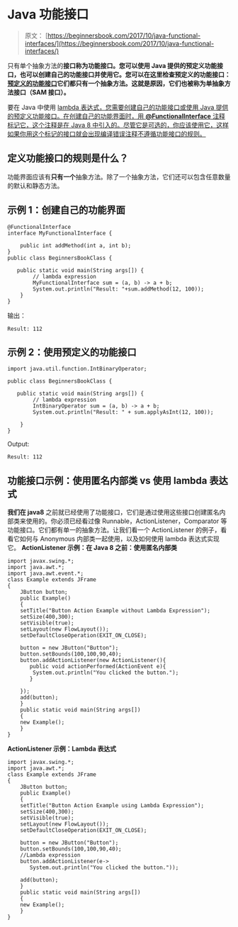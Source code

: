 # Java 功能接口

> 原文： [https://beginnersbook.com/2017/10/java-functional-interfaces/](https://beginnersbook.com/2017/10/java-functional-interfaces/)

只有单个抽象方法的**接口称为功能接口。您可以使用 Java 提供的预定义功能接口，也可以创建自己的功能接口并使用它。您可以在这里检查预定义的功能接口：[预定义的功能接口](https://docs.oracle.com/javase/8/docs/api/java/util/function/package-summary.html)它们都只有一个抽象方法。这就是原因，它们也被称为单抽象方法接口（SAM 接口）。**

要在 Java 中使用 [lambda 表达式，您需要创建自己的功能接口或使用 Java 提供的预定义功能接口。在创建自己的功能界面时，用 **@FunctionalInterface** 注释标记它，这个注释是在 Java 8 中引入的。尽管它是可选的，你应该使用它，这样如果你用这个标记的接口就会出现编译错误注释不遵循功能接口的规则。](https://beginnersbook.com/2017/10/java-lambda-expressions-tutorial-with-examples/)

## 定义功能接口的规则是什么？

功能界面应该有**只有一个**抽象方法。除了一个抽象方法，它们还可以包含任意数量的默认和静态方法。

## 示例 1：创建自己的功能界面

```
@FunctionalInterface
interface MyFunctionalInterface {

    public int addMethod(int a, int b);
}
public class BeginnersBookClass {

   public static void main(String args[]) {
        // lambda expression
    	MyFunctionalInterface sum = (a, b) -> a + b;
        System.out.println("Result: "+sum.addMethod(12, 100));
    }
}
```

输出：

```
Result: 112

```

## 示例 2：使用预定义的功能接口

```
import java.util.function.IntBinaryOperator;

public class BeginnersBookClass {

   public static void main(String args[]) {
        // lambda expression
        IntBinaryOperator sum = (a, b) -> a + b;
        System.out.println("Result: " + sum.applyAsInt(12, 100));

    }
}
```

Output:

```
Result: 112

```

## 功能接口示例：使用匿名内部类 vs 使用 lambda 表达式

**我们在 java8** 之前就已经使用了功能接口，它们是通过使用这些接口创建匿名内部类来使用的。你必须已经看过像 Runnable，ActionListener，Comparator 等功能接口。它们都有单一的抽象方法。让我们看一个 ActionListener 的例子，看看它如何与 Anonymous 内部类一起使用，以及如何使用 lambda 表达式实现它。
**ActionListener 示例：在 Java 8 之前：使用匿名内部类**

```
import javax.swing.*;
import java.awt.*;
import java.awt.event.*;
class Example extends JFrame
{
    JButton button;
    public Example()
    {
	setTitle("Button Action Example without Lambda Expression");
	setSize(400,300);
	setVisible(true);
	setLayout(new FlowLayout());
	setDefaultCloseOperation(EXIT_ON_CLOSE);

	button = new JButton("Button");
	button.setBounds(100,100,90,40);
	button.addActionListener(new ActionListener(){  
	   public void actionPerformed(ActionEvent e){  
		System.out.println("You clicked the button."); 
	   }  

	});
	add(button);
    }
    public static void main(String args[])
    {
	new Example();
    }   
}

```

**ActionListener 示例：Lambda 表达式**

```
import javax.swing.*;
import java.awt.*;
class Example extends JFrame
{
    JButton button;
    public Example()
    {
	setTitle("Button Action Example using Lambda Expression");
	setSize(400,300);
	setVisible(true);
	setLayout(new FlowLayout());
	setDefaultCloseOperation(EXIT_ON_CLOSE);

	button = new JButton("Button");
	button.setBounds(100,100,90,40);
	//Lambda expression
	button.addActionListener(e-> 
	   System.out.println("You clicked the button.")); 

	add(button);
    }
    public static void main(String args[])
    {
	new Example();
    }   
}

```